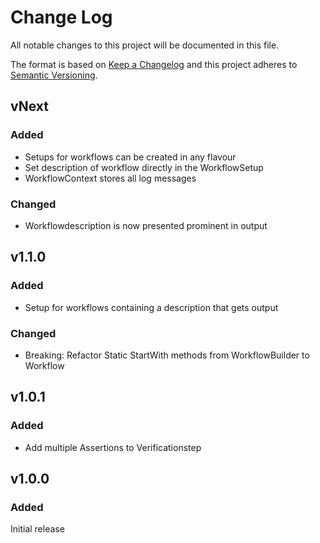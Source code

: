 # Change Log
All notable changes to this project will be documented in this file.
 
The format is based on [Keep a Changelog](http://keepachangelog.com/)
and this project adheres to [Semantic Versioning](http://semver.org/).
 
## vNext
### Added
- Setups for workflows can be created in any flavour
- Set description of workflow directly in the WorkflowSetup
- WorkflowContext stores all log messages

### Changed
- Workflowdescription is now presented prominent in output

## v1.1.0
### Added
- Setup for workflows containing a description that gets output
  
### Changed
- Breaking: Refactor Static StartWith methods from WorkflowBuilder to Workflow
 
## v1.0.1
### Added
- Add multiple Assertions to Verificationstep

## v1.0.0
### Added
 Initial release

 
